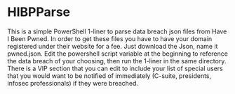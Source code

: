 # HIBPParse 

This is a simple PowerShell 1-liner to parse data breach json files from Have I Been Pwned. In order to get these files you have to have your domain registered under their website for a fee. Just download the Json, name it pwned.json. Edit the powershell script variable at the beginning to reference the data breach of your choosing, then run the 1-liner in the same directory. There is a VIP section that you can edit to include your list of special users that you would want to be notified of immediately (C-suite, presidents, infosec professionals) if they were breached.
